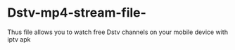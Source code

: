 # Dstv-mp4-stream-file-
Thus file allows you to watch free Dstv channels on your mobile device with iptv apk 
